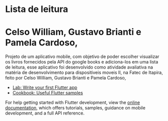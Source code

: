 # Lista de leitura

# Celso William, Gustavo Brianti e Pamela Cardoso,
Projeto de um aplicativo mobile, com objetivo de poder escolher visualizar os livros fornecidos pela API do google books e adiciona-los  em uma lista de leitura, esse aplicativo foi desenvolvido como atividade avaliativa na matéria de desenvolvimento para dispositiveis moveis II, na Fatec de Itapira, feito por Celso William, Gustavo Brianti e Pamela Cardoso,
- [Lab: Write your first Flutter app](https://docs.flutter.dev/get-started/codelab)
- [Cookbook: Useful Flutter samples](https://docs.flutter.dev/cookbook)

For help getting started with Flutter development, view the
[online documentation](https://docs.flutter.dev/), which offers tutorials,
samples, guidance on mobile development, and a full API reference.
